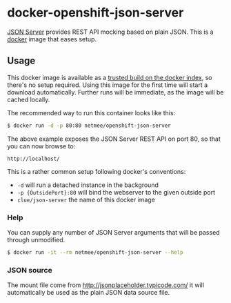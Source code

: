 # docker-openshift-json-server

[JSON Server](https://github.com/typicode/json-server) provides REST API mocking based on plain JSON.
This is a [docker](https://www.docker.io) image that eases setup.

## Usage

This docker image is available as a [trusted build on the docker index](https://index.docker.io/u/netmee/openshift-json-server/),
so there's no setup required.
Using this image for the first time will start a download automatically.
Further runs will be immediate, as the image will be cached locally.

The recommended way to run this container looks like this:

```bash
$ docker run -d -p 80:80 netmee/openshift-json-server
```

The above example exposes the JSON Server REST API on port 80, so that you can now browse to:

```
http://localhost/
```

This is a rather common setup following docker's conventions:

* `-d` will run a detached instance in the background
* `-p {OutsidePort}:80` will bind the webserver to the given outside port
* `clue/json-server` the name of this docker image

### Help

You can supply any number of JSON Server arguments that will be passed through unmodified.

```bash
$ docker run -it --rm netmee/openshift-json-server --help
```

### JSON source

The mount file come from http://jsonplaceholder.typicode.com/
it will automatically be used as the plain JSON data source file.
